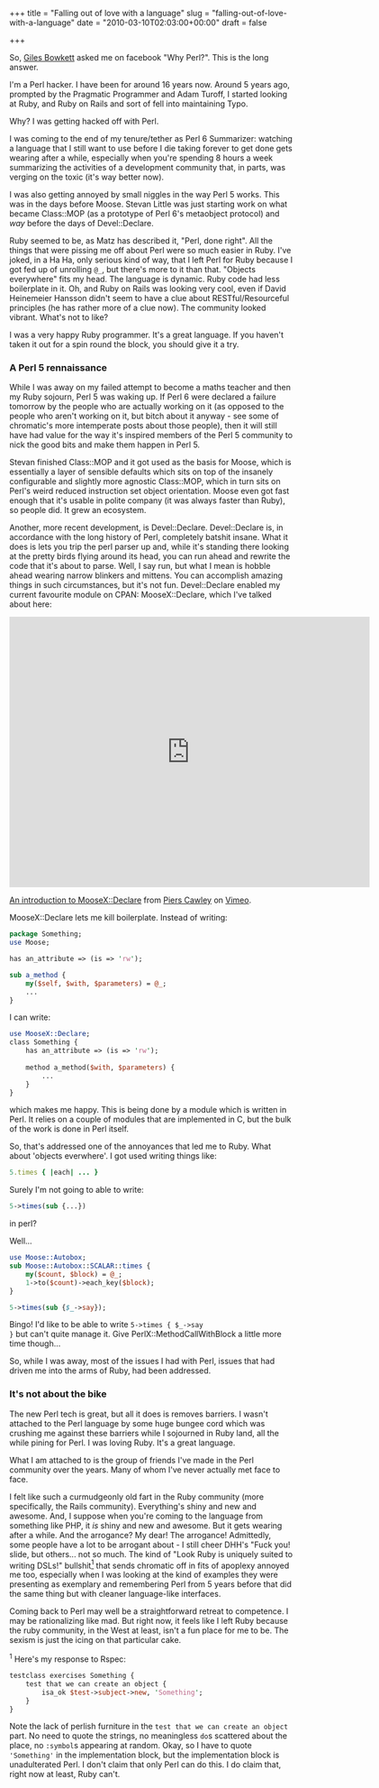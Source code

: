 +++
title = "Falling out of love with a language"
slug = "falling-out-of-love-with-a-language"
date = "2010-03-10T02:03:00+00:00"
draft = false

+++

So, [Giles Bowkett](http://gilesbowkett.blogspot.com/) asked me on facebook "Why Perl?". This is the long answer.

I'm a Perl hacker. I have been for around 16 years now. Around 5 years ago, prompted by the Pragmatic Programmer and Adam Turoff, I started looking at Ruby, and Ruby on Rails and sort of fell into maintaining Typo.

Why? I was getting hacked off with Perl.

I was coming to the end of my tenure/tether as Perl 6 Summarizer: watching a language that I still want to use before I die taking forever to get done gets wearing after a while, especially when you're spending 8 hours a week summarizing the activities of a development community that, in parts, was verging on the toxic (it's way better now).

I was also getting annoyed by small niggles in the way Perl 5 works. This was in the days before Moose. Stevan Little was just starting work on what became Class::MOP (as a prototype of Perl 6's metaobject protocol) and *way* before the days of Devel::Declare.

Ruby seemed to be, as Matz has described it, "Perl, done right". All the things that were pissing me off about Perl were so much easier in Ruby. I've joked, in a Ha Ha, only serious kind of way, that I left Perl for Ruby because I got fed up of unrolling <code>@\_</code>, but there's more to it than that. "Objects everywhere" fits my head. The language is dynamic. Ruby code had less boilerplate in it. Oh, and Ruby on Rails was looking very cool, even if David Heinemeier Hansson didn't seem to have a clue about RESTful/Resourceful principles (he has rather more of a clue now). The community looked vibrant. What's not to like?

I was a very happy Ruby programmer. It's a great language. If you haven't taken it out for a spin round the block, you should give it a try.

### A Perl 5 rennaissance

While I was away on my failed attempt to become a maths teacher and then my Ruby sojourn, Perl 5 was waking up. If Perl 6 were declared a failure tomorrow by the people who are actually working on it (as opposed to the people who aren't working on it, but bitch about it anyway - see some of chromatic's more intemperate posts about those people), then it will still have had value for the way it's inspired members of the Perl 5 community to nick the good bits and make them happen in Perl 5.

Stevan finished Class::MOP and it got used as the basis for Moose, which is essentially a layer of sensible defaults which sits on top of the insanely configurable and slightly more agnostic Class::MOP, which in turn sits on Perl's weird reduced instruction set object orientation. Moose even got fast enough that it's usable in polite company (it was always faster than Ruby), so people did. It grew an ecosystem.

Another, more recent development, is Devel::Declare. Devel::Declare is, in accordance with the long history of Perl, completely batshit insane. What it does is lets you trip the perl parser up and, while it's standing there looking at the pretty birds flying around its head, you can run ahead and rewrite the code that it's about to parse. Well, I say run, but what I mean is hobble ahead wearing narrow blinkers and mittens. You can accomplish amazing things in such circumstances, but it's not fun. Devel::Declare enabled my current favourite module on CPAN: MooseX::Declare, which I've talked about here:

<iframe src="https://player.vimeo.com/video/4627327" width="640" height="480" frameborder="0" webkitallowfullscreen mozallowfullscreen allowfullscreen></iframe>
<p><a href="https://vimeo.com/4627327">An introduction to MooseX::Declare</a> from <a href="https://vimeo.com/user1158507">Piers Cawley</a> on <a href="https://vimeo.com">Vimeo</a>.</p>

MooseX::Declare lets me kill boilerplate. Instead of writing:

```perl
package Something;
use Moose;

has an_attribute => (is => 'rw');

sub a_method {
    my($self, $with, $parameters) = @_;
    ...
}
```

I can write:

```perl
use MooseX::Declare;
class Something {
    has an_attribute => (is => 'rw');
    
    method a_method($with, $parameters) {
        ...
    }
}
```

which makes me happy. This is being done by a module which is written in Perl. It relies on a couple of modules that are implemented in C, but the bulk of the work is done in Perl itself.

So, that's addressed one of the annoyances that led me to Ruby. What about 'objects everwhere'. I got used writing things like:

```ruby
5.times { |each| ... }
```

Surely I'm not going to able to write:

```perl
5->times(sub {...})
```

in perl?

Well...

```perl
use Moose::Autobox;
sub Moose::Autobox::SCALAR::times {
    my($count, $block) = @_;
    1->to($count)->each_key($block);
}

5->times(sub {$_->say});
```

Bingo! I'd like to be able to write <code>5->times { $\_->say }</code> but can't quite manage it. Give PerlX::MethodCallWithBlock a little more time though...

So, while I was away, most of the issues I had with Perl, issues that had driven me into the arms of Ruby, had been addressed.

### It's not about the bike

The new Perl tech is great, but all it does is removes barriers. I wasn't attached to the Perl language by some huge bungee cord which was crushing me against these barriers while I sojourned in Ruby land, all the while pining for Perl. I was loving Ruby. It's a great language.

What I am attached to is the group of friends I've made in the Perl community over the years. Many of whom I've never actually met face to face.

I felt like such a curmudgeonly old fart in the Ruby community (more specifically, the Rails community). Everything's shiny and new and awesome. And, I suppose when you're coming to the language from something like PHP, it *is* shiny and new and awesome. But it gets wearing after a while. And the arrogance? My dear! The arrogance! Admittedly, some people have a lot to be arrogant about - I still cheer DHH's "Fuck you! slide, but others... not so much. The kind of "Look Ruby is uniquely suited to writing DSLs!" bullshit<a href='#tcs-example'><sup>1</sup></a> that sends chromatic off in fits of apoplexy annoyed me too, especially when I was looking at the kind of examples they were presenting as exemplary and remembering Perl from 5 years before that did the same thing but with cleaner language-like interfaces.

Coming back to Perl may well be a straightforward retreat to competence. I may be rationalizing like mad. But right now, it feels like I left Ruby because the ruby community, in the West at least, isn't a fun place for me to be. The sexism is just the icing on that particular cake.

<p id='tcs-example'>
<sup>1</sup> Here's my response to Rspec:

</p>

```perl
testclass exercises Something {
    test that we can create an object {
        isa_ok $test->subject->new, 'Something';
    }
}
```

Note the lack of perlish furniture in the `test that we can create an object` part. No need to quote the strings, no meaningless <code>do</code>s scattered about the place, no <code>:symbol</code>s appearing at random. Okay, so I have to quote `'Something'` in the implementation block, but the implementation block is unadulterated Perl. I don't claim that only Perl can do this. I do claim that, right now at least, Ruby can't.
